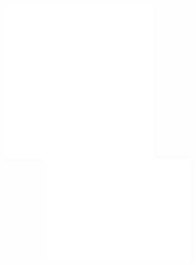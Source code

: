 <!--
**vkoppu9/vkoppu9** is a ✨ _special_ ✨ repository because its `README.md` (this file) appears on your GitHub profile.

### Hi there 👋

Here are some ideas to get you started:

- 🔭 I’m currently working on ...
- 🌱 I’m currently learning ...
- 👯 I’m looking to collaborate on ...
- 🤔 I’m looking for help with ...
- 💬 Ask me about ...
- 📫 How to reach me: ...
- 😄 Pronouns: ...
- ⚡ Fun fact: ...
-->

<img align="left" width="400px" src="https://github.com/vkoppu9/vkoppu9/blob/main/github-metrics.svg">
<img align="right" width="400px" src="https://github.com/vkoppu9/vkoppu9/blob/main/github-metrics-plugin-stars.svg">
